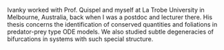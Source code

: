 Ivanky worked with Prof. Quispel and myself at La Trobe University in Melbourne, Australia, back when I was a postdoc and lecturer there. His thesis concerns the identification of conserved quantities and foliations in predator-prey type ODE models. We also studied subtle degeneracies of bifurcations in systems with such special structure.